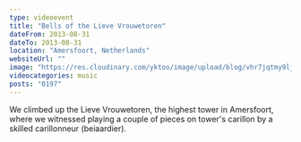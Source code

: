```yaml
---
type: videoevent
title: "Bells of the Lieve Vrouwetoren"
dateFrom: 2013-08-31
dateTo: 2013-08-31
location: "Amersfoort, Netherlands"
websiteUrl: ""
image: "https://res.cloudinary.com/yktoo/image/upload/blog/vhr7jqtmy9lj3325.jpg"
videocategories: music
posts: "0197"
---
```


We climbed up the Lieve Vrouwetoren, the highest tower in Amersfoort, where we witnessed playing a couple of pieces on tower's carillon by a skilled carillonneur (beiaardier).
